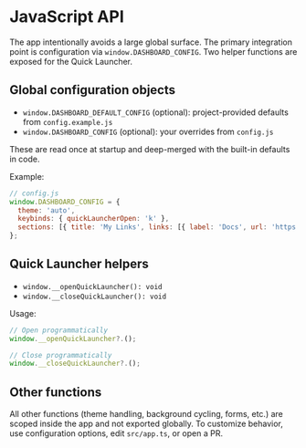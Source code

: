 # JavaScript API

The app intentionally avoids a large global surface. The primary integration point is configuration via `window.DASHBOARD_CONFIG`. Two helper functions are exposed for the Quick Launcher.

## Global configuration objects

- `window.DASHBOARD_DEFAULT_CONFIG` (optional): project-provided defaults from `config.example.js`
- `window.DASHBOARD_CONFIG` (optional): your overrides from `config.js`

These are read once at startup and deep-merged with the built-in defaults in code.

Example:

```js
// config.js
window.DASHBOARD_CONFIG = {
  theme: 'auto',
  keybinds: { quickLauncherOpen: 'k' },
  sections: [{ title: 'My Links', links: [{ label: 'Docs', url: 'https://wiki.example.com', icon: '📚' }] }]
};
```

## Quick Launcher helpers

- `window.__openQuickLauncher(): void`
- `window.__closeQuickLauncher(): void`

Usage:

```js
// Open programmatically
window.__openQuickLauncher?.();

// Close programmatically
window.__closeQuickLauncher?.();
```

## Other functions

All other functions (theme handling, background cycling, forms, etc.) are scoped inside the app and not exported globally. To customize behavior, use configuration options, edit `src/app.ts`, or open a PR.